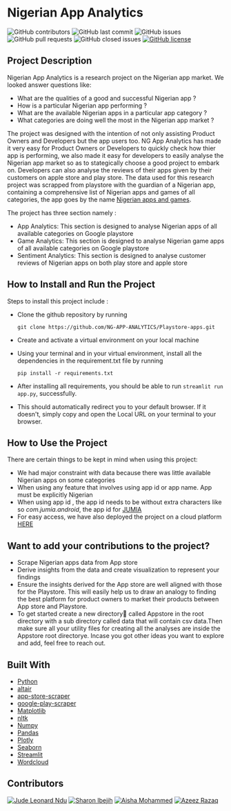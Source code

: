 # Nigerian App Analytics

![GitHub contributors](https://img.shields.io/github/contributors/Tinker-AI/NG-APPS-ANALYTICS?logo=c)  ![GitHub last commit](https://img.shields.io/github/last-commit/Tinker-AI/NG-APPS-ANALYTICS?color=cyan&logo=git)  ![GitHub issues](https://img.shields.io/github/issues/Tinker-AI/NG-APPS-ANALYTICS?style=plastic)  ![GitHub pull requests](https://img.shields.io/github/issues-pr/Tinker-AI/NG-APPS-ANALYTICS?color=goldenrod&logo=github)
     ![GitHub closed issues](https://img.shields.io/github/issues-closed-raw/Tinker-AI/NG-APPS-ANALYTICS?color=cyan&logo=github)   [![GitHub license](https://img.shields.io/github/license/Tinker-AI/NG-APPS-ANALYTICS?color=magenta&logo=r)](https://github.com/Tinker-AI/NG-APPS-ANALYTICS/blob/main/LICENSE)

## Project Description
Nigerian App Analytics is a research project on the Nigerian app market.
We looked answer questions like:
- What are the qualities of a good and successful Nigerian app ?
- How is a particular Nigerian app performing ?
- What are the available Nigerian apps in a particular app category ?
- What categories are doing well the most in the Nigerian app market ?

The project was designed with the intention of not only assisting Product Owners and Developers but the app users too.
NG App Analytics has made it very easy for Product Owners or Developers to quickly check how  thier app is performing, 
we also made it easy for developers to easily analyse the Nigerian app market so as to stategically choose a good project to embark on.
Developers can also analyse the reviews of their apps given by their customers on apple store and play store.
The data used for this research project was scrapped from playstore with the guardian of a Nigerian app, containing a comprehensive list of Nigerian apps and games of all categories, the app goes by the name [Nigerian apps and games](https://play.google.com/store/apps/details?id=com.vs.appmarket.nigeria&hl=en_US&gl=US).


The project has three section namely :
- App Analytics:
This section is designed to analyse Nigerian apps of all available categories on Google playstore
- Game Analytics:
This section is designed to analyse Nigerian game apps of all available categories on Google playstore
- Sentiment Analytics:
This section is designed to analyse customer reviews of Nigerian apps on both play store and apple store


## How to Install and Run the Project
Steps to install this project include :
- Clone the github repository by running
 
  `git clone https://github.com/NG-APP-ANALYTICS/Playstore-apps.git`
- Create and activate a virtual environment on your local machine
- Using your terminal and in your virtual environment, install all the dependencies in the requirement.txt file by running

  `pip install -r requirements.txt`
- After installing all requirements, you should be able to run `streamlit run app.py`, successfully.
- This should automatically redirect you to your default browser. If it doesn't, simply copy and open the Local URL on your terminal to your browser.

## How to Use the Project
There are certain things to be kept in mind when using this project:
- We had major constraint with data because there was little available Nigerian apps on some categories
- When using any feature that involves using app id or app name. App must be explicitly Nigerian
- When using app id , the app id needs to be without extra characters like so  _com.jumia.android_, the app id for [JUMIA](https://play.google.com/store/apps/details?id=com.jumia.android&hl=en&gl=US)
- For easy access, we have also deployed the project on a cloud platform [HERE](https://ngappsanalytics.herokuapp.com/)

## Want to add your contributions to the project?
- Scrape Nigerian apps data from App store 
- Derive insights from the data and create visualization to represent your findings
- Ensure the insights derived for the App store are well aligned with those for the Playstore. This 
  will easily help us to draw an analogy to finding the best platform for product owners to market their products
  between App store and Playstore.
- To get started create a new directory📂 called Appstore in the root directory with a sub directory called data that will contain csv data.Then
  make sure all your utility files for creating all the analyses are inside the Appstore root directorye. Incase you got other ideas you want to explore and add,
  feel free to reach out.

## Built With
- [Python](https://www.python.org/)
- [altair](https://altair-viz.github.io/)
- [app-store-scraper](https://pypi.org/project/app-store-scraper/)
- [google-play-scraper](https://pypi.org/project/google-play-scraper/)
- [Matplotlib](https://matplotlib.org/)
- [nltk](https://www.nltk.org/)
- [Numpy](https://numpy.org/)
- [Pandas](https://pandas.pydata.org/)
- [Plotly](https://plotly.com/)
- [Seaborn](https://seaborn.pydata.org/)
- [Streamlit](https://streamlit.io/)
- [Wordcloud](https://pypi.org/project/wordcloud/)

## Contributors
[![Jude Leonard Ndu](https://img.shields.io/badge/Author-@JudeLeonard-gray.svg?colorA=gray&colorB=dodgergreen&logo=github)](https://www.github.com/judeleonard/) 
     [![Sharon Ibejih](https://img.shields.io/badge/Author-@sharonibejih-white.svg?colorA=goldenrod&colorB=gray&logo=github)](https://github.com/sharonibejih)
     [![Aisha Mohammed](https://img.shields.io/badge/Contributor-@Aisharm-gray.svg?colorA=pink&colorB=gray&logo=github)](https://github.com/aisha-rm)
     [![Azeez Razaq](https://img.shields.io/badge/Contributor-@Gbolahan-gray.svg?colorA=cyan&colorB=gray&logo=github)](https://github.com/Gbolahan-Aziz)

